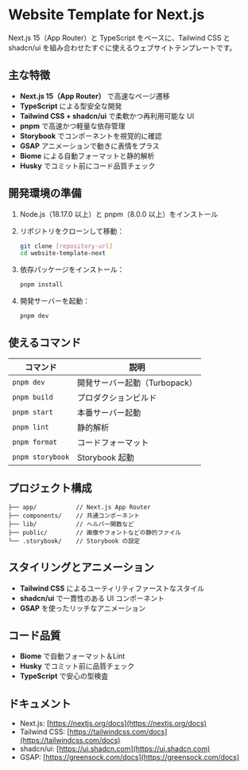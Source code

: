 # Website Template for Next.js

Next.js 15（App Router）と TypeScript をベースに、Tailwind CSS と shadcn/ui を組み合わせたすぐに使えるウェブサイトテンプレートです。

## 主な特徴

* **Next.js 15（App Router）** で高速なページ遷移
* **TypeScript** による型安全な開発
* **Tailwind CSS + shadcn/ui** で柔軟かつ再利用可能な UI
* **pnpm** で高速かつ軽量な依存管理
* **Storybook** でコンポーネントを視覚的に確認
* **GSAP** アニメーションで動きに表情をプラス
* **Biome** による自動フォーマットと静的解析
* **Husky** でコミット前にコード品質チェック

## 開発環境の準備

1. Node.js（18.17.0 以上）と pnpm（8.0.0 以上）をインストール
2. リポジトリをクローンして移動：

   ```bash
   git clone [repository-url]
   cd website-template-next
   ```
3. 依存パッケージをインストール：

   ```bash
   pnpm install
   ```
4. 開発サーバーを起動：

   ```bash
   pnpm dev
   ```

## 使えるコマンド

| コマンド             | 説明                  |
| ---------------- | ------------------- |
| `pnpm dev`       | 開発サーバー起動（Turbopack） |
| `pnpm build`     | プロダクションビルド          |
| `pnpm start`     | 本番サーバー起動            |
| `pnpm lint`      | 静的解析                |
| `pnpm format`    | コードフォーマット           |
| `pnpm storybook` | Storybook 起動        |

## プロジェクト構成

```
├── app/           // Next.js App Router
├── components/    // 共通コンポーネント
├── lib/           // ヘルパー関数など
├── public/        // 画像やフォントなどの静的ファイル
└── .storybook/    // Storybook の設定
```

## スタイリングとアニメーション

* **Tailwind CSS** によるユーティリティファーストなスタイル
* **shadcn/ui** で一貫性のある UI コンポーネント
* **GSAP** を使ったリッチなアニメーション

## コード品質

* **Biome** で自動フォーマット＆Lint
* **Husky** でコミット前に品質チェック
* **TypeScript** で安心の型検査

## ドキュメント

* Next.js: [https://nextjs.org/docs](https://nextjs.org/docs)
* Tailwind CSS: [https://tailwindcss.com/docs](https://tailwindcss.com/docs)
* shadcn/ui: [https://ui.shadcn.com](https://ui.shadcn.com)
* GSAP: [https://greensock.com/docs](https://greensock.com/docs)
